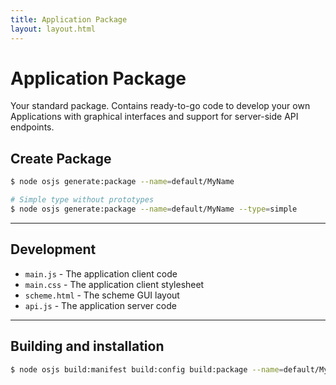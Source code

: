 ```yaml
---
title: Application Package
layout: layout.html
---
```


# Application Package

Your standard package. Contains ready-to-go code to develop your own Applications with graphical interfaces and support for server-side API endpoints.

## Create Package

```bash
$ node osjs generate:package --name=default/MyName

# Simple type without prototypes
$ node osjs generate:package --name=default/MyName --type=simple
```

---

## Development

- `main.js` - The application client code
- `main.css` - The application client stylesheet
- `scheme.html` - The scheme GUI layout
- `api.js` - The application server code

---

## Building and installation

```bash
$ node osjs build:manifest build:config build:package --name=default/MyName
```
